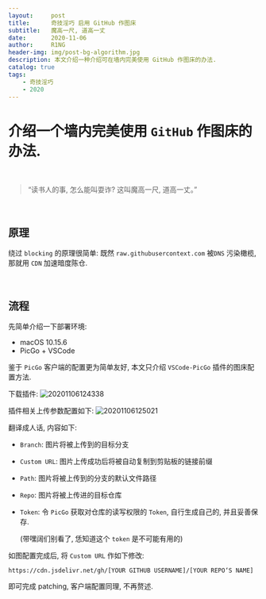 ```yaml
---
layout:     post
title:      奇技淫巧 启用 GitHub 作图床
subtitle:   魔高一尺, 道高一丈
date:       2020-11-06
author:     R1NG
header-img: img/post-bg-algorithm.jpg
description: 本文介绍一种介绍可在墙内完美使用 GitHub 作图床的办法.
catalog: true
tags:
    - 奇技淫巧
    - 2020
---
```


# 介绍一个墙内完美使用 `GitHub` 作图床的办法.

<br>

> “读书人的事, 怎么能叫耍诈? 这叫魔高一尺, 道高一丈。”

<br>

## 原理
绕过 `blocking` 的原理很简单: 既然 `raw.githubusercontext.com` 被`DNS` 污染橄榄, 那就用 `CDN` 加速暗度陈仓. 

<br>

## 流程
先简单介绍一下部署环境:
- macOS 10.15.6
- PicGo + VSCode
  
鉴于 `PicGo` 客户端的配置更为简单友好, 本文只介绍 `VSCode-PicGo` 插件的图床配置方法. 

下载插件:
![20201106124338](https://cdn.jsdelivr.net/gh/KirisameMarisaa/KirisameMarisaa.github.io/img/blogpost_images/20201106124338.png)

插件相关上传参数配置如下:
![20201106125021](https://cdn.jsdelivr.net/gh/KirisameMarisaa/KirisameMarisaa.github.io/img/blogpost_images/20201106125021.png)


翻译成人话, 内容如下:
- `Branch`: 图片将被上传到的目标分支
- `Custom URL`: 图片上传成功后将被自动复制到剪贴板的链接前缀
- `Path`: 图片将被上传到的分支的默认文件路径
- `Repo`: 图片将被上传进的目标仓库
- `Token`: 令 `PicGo` 获取对仓库的读写权限的 `Token`, 自行生成自己的, 并且妥善保存.
    
    (带嘿阔们别看了, 恁知道这个 `token` 是不可能有用的)


如图配置完成后, 将 `Custom URL` 作如下修改: 
```
https://cdn.jsdelivr.net/gh/[YOUR GITHUB USERNAME]/[YOUR REPO‘S NAME]
```

即可完成 patching, 客户端配置同理, 不再赘述.